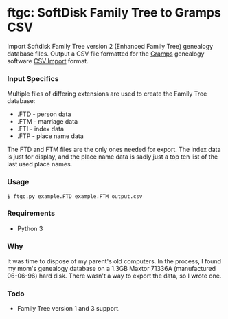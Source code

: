 # ftgc: SoftDisk Family Tree to Gramps CSV

Import Softdisk Family Tree version 2 (Enhanced Family Tree) genealogy database
files. Output a CSV file formatted for the [Gramps](https://gramps-project.org/)
genealogy software [CSV Import](https://gramps-project.org/wiki/index.php?title=Gramps_4.2_Wiki_Manual_-_Manage_Family_Trees:_CSV_Import_and_Export#Import) format.

### Input Specifics
Multiple files of differing extensions are used to create the Family Tree
database:

* .FTD - person data
* .FTM - marriage data
* .FTI - index data
* .FTP - place name data

The FTD and FTM files are the only ones needed for export. The index data is
just for display, and the place name data is sadly just a top ten list of the
last used place names.

### Usage

```
$ ftgc.py example.FTD example.FTM output.csv
```

### Requirements

* Python 3

### Why
It was time to dispose of my parent's old computers. In the process, I found my
mom's genealogy database on a 1.3GB Maxtor 71336A (manufactured 06-06-96) hard
disk. There wasn't a way to export the data, so I wrote one.

### Todo

* Family Tree version 1 and 3 support.
